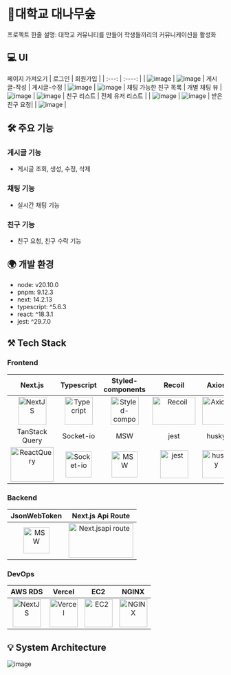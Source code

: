 # 🎋대학교 대나무숲

프로젝트 한줄 설명: 대학교 커뮤니티를 만들어 학생들끼리의 커뮤니케이션을 활성화

## 💻 UI

페이지 가져오기
| 로그인 | 회원가입 |
| :---: | :----: |
| ![image](https://github.com/user-attachments/assets/be4607b9-55d1-45bc-8be2-d3cdc36a4ddf) | ![image](https://github.com/user-attachments/assets/d4906685-2011-4a0d-8646-7fceb78ddde7)
| 게시글-작성 | 게시글-수정 |
![image](https://github.com/user-attachments/assets/cb6f811f-516f-42a1-a02a-b01d18d6caba) | ![image](https://github.com/user-attachments/assets/ad5b165e-d449-461e-b314-014bb6ed938d)
| 채팅 가능한 친구 목록 | 개별 채팅 뷰 |
![image](https://github.com/user-attachments/assets/38367653-85cd-45cf-8170-49d4f25abcd2) | ![image](https://github.com/user-attachments/assets/800c9e9f-c18a-4d62-8f8c-621fd99783a2)
| 친구 리스트 | 전체 유저 리스트 |
| ![image](https://github.com/user-attachments/assets/2f9fa9c6-7f4b-408d-912b-5d28edb08123) | ![image](https://github.com/user-attachments/assets/fe80e25d-4b02-4310-898c-42592cfc23f8)
| 받은 친구 요청|
| ![image](https://github.com/user-attachments/assets/ef09809f-03fa-4cfc-8175-cb5a567ed3c6) |





## 🛠 주요 기능

### 게시글 기능

- 게시글 조회, 생성, 수정, 삭제

### 채팅 기능

- 실시간 채팅 기능

### 친구 기능
- 친구 요청, 친구 수락 기능

## 🌍 개발 환경

- node: v20.10.0
- pnpm: 9.12.3
- next: 14.2.13
- typescript: ^5.6.3
- react: ^18.3.1
- jest: ^29.7.0

## ⚒ Tech Stack

### Frontend

|                                                                       Next.js                                                                       |                                                              Typescript                                                              |                                                                                                                               Styled-components                                                                                                                                |                                                               Recoil                                                               |                                                                         Axios                                                                          |
| :-------------------------------------------------------------------------------------------------------------------------------------------------: | :----------------------------------------------------------------------------------------------------------------------------------: | :----------------------------------------------------------------------------------------------------------------------------------------------------------------------------------------------------------------------------------------------------------------------------: | :--------------------------------------------------------------------------------------------------------------------------------: | :----------------------------------------------------------------------------------------------------------------------------------------------------: |
|   <img alt="NextJS" src="https://encrypted-tbn0.gstatic.com/images?q=tbn:ANd9GcQwqsJpxyle5L9PwXST_rmofMHmA7HEXA30fw&s" width="65" height="65" />    |               <img src="https://techstack-generator.vercel.app/ts-icon.svg" alt="Typecript" width="65" height="65" />                |                                                                                         <img src="https://i.ibb.co/ydkG6cv/img.png" alt="Styled-components" width="65" height="65" />                                                                                          | <img src="https://github.com/user-attachments/assets/1befdeb7-1f1c-4340-8069-a078a648cc65" alt="Recoil" width="100" height="65" /> | <img src="https://user-images.githubusercontent.com/45915619/233941806-5d6d2a03-3b82-4267-8966-2eb8b32c9ba0.png" alt="Axios" width="65" height="65" /> |
|                                                                   TanStack Query                                                                    |                                                              Socket-io                                                               |                                                                                                                                      MSW                                                                                                                                       |                                                                jest                                                                |                                                                         husky                                                                          |
| <img src="https://encrypted-tbn0.gstatic.com/images?q=tbn:ANd9GcTR6cDwwea5Cf865N8HQYn7J42_QiilcOj9Ug&s" alt="ReactQuery" width="100" height="80" /> | <img src="https://github.com/user-attachments/assets/76848933-729a-42d5-b261-02d8be8637c8" alt="Socket-io" width="60" height="60" /> | <img src="https://images-ext-1.discordapp.net/external/_SNjjSQBJ0oxZ8JnMA96SBWi--B3Y0u2kYakiURqtaI/https/seeklogo.com/images/M/msw-mock-service-worker-logo-88A2A26653-seeklogo.com.png?format=webp&quality=lossless&width=373&height=375" alt="MSW" width="60" height="60" /> |  <img src="https://github.com/user-attachments/assets/696f7fd0-1d61-4751-bb2d-c0b0ed28ea23" alt="jest" width="65" height="65" />   |            <img src="https://github.com/user-attachments/assets/414f970b-4bca-4c61-9bb3-b879284c725c" alt="husky" width="65" height="65" />            |

### Backend

|                                                          JsonWebToken                                                          |                                                              Next.js Api Route                                                               |
| :----------------------------------------------------------------------------------------------------------------------------: | :------------------------------------------------------------------------------------------------------------------------------------------: |
| <img src="https://github.com/user-attachments/assets/3287e94f-0acb-4eed-8c4e-d3d304549ae9" alt="MSW" width="60" height="60" /> | <img src="https://github.com/user-attachments/assets/15aeb411-7141-400f-8575-b83d4d79fcb5" alt="Next.jsapi route" width="150" height="80" /> |

### DevOps

|                                                              AWS RDS                                                              |                                                              Vercel                                                               | EC2 | NGINX
| :-------------------------------------------------------------------------------------------------------------------------------: | :-------------------------------------------------------------------------------------------------------------------------------: | :-------------------------------------------------------------------------------------------------------------------------------: | :-------------------------------------------------------------------------------------------------------------------------------: |
| <img alt="NextJS" src="https://github.com/user-attachments/assets/ce4bffd7-a290-4b34-b595-2884bfecb19e" width="65" height="65" /> | <img src="https://github.com/user-attachments/assets/472131d0-104e-4ed2-8b80-5382d9efbe64" alt="Vercel" width="65" height="65" /> | <img src="https://github.com/user-attachments/assets/c277a0b6-54bc-406b-83c8-2d0e0d3a3efb" alt="EC2" width="65" height="65" />  | <img src="https://github.com/user-attachments/assets/c3b7af06-43b0-4837-b7cb-569f78c28a49" alt="NGINX" width="65" height="65" />

## 💡 System Architecture
![image](https://github.com/user-attachments/assets/65ee5955-eda0-491f-bfed-8d0e7532f8bb)
